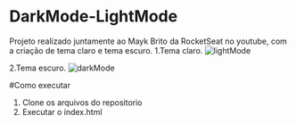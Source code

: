 # DarkMode-LightMode
Projeto realizado juntamente ao Mayk Brito da RocketSeat no youtube, com a criação de tema claro e tema escuro.
1.Tema claro. ![lightMode](https://user-images.githubusercontent.com/60052506/95143669-099b9700-074d-11eb-9217-7b37708ab251.PNG)

2.Tema escuro.
![darkMode](https://user-images.githubusercontent.com/60052506/95143779-6434f300-074d-11eb-8995-cbf8297a9786.PNG)


#Como executar 
1. Clone os arquivos do repositorio
2. Executar o index.html
